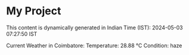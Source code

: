 # My Project

This content is dynamically generated in Indian Time (IST): 2024-05-03 07:27:50 IST


Current Weather in Coimbatore:
Temperature: 28.88 °C
Condition: haze
